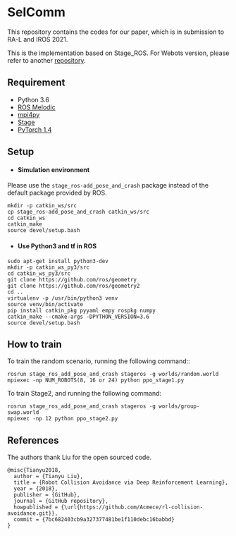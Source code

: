 # SelComm

This repository contains the codes for our paper, which is in submission to RA-L and IROS 2021.

This is the implementation based on Stage_ROS. For Webots version, please refer to another [repository](https://github.com/George-Chia/SelComm_Webots).

## Requirement

- Python 3.6
- [ROS Melodic](http://wiki.ros.org/)
- [mpi4py](https://mpi4py.readthedocs.io/en/stable/)
- [Stage](http://rtv.github.io/Stage/)
- [PyTorch 1.4](http://pytorch.org/)

## Setup

- #### Simulation environment

Please use the `stage_ros-add_pose_and_crash` package instead of the default package provided by ROS.

```shell
mkdir -p catkin_ws/src
cp stage_ros-add_pose_and_crash catkin_ws/src
cd catkin_ws
catkin_make
source devel/setup.bash
```

- #### Use Python3 and tf in ROS

```shell
sudo apt-get install python3-dev 
mkdir -p catkin_ws_py3/src
cd catkin_ws_py3/src  
git clone https://github.com/ros/geometry 
git clone https://github.com/ros/geometry2 
cd .. 
virtualenv -p /usr/bin/python3 venv 
source venv/bin/activate 
pip install catkin_pkg pyyaml empy rospkg numpy 
catkin_make --cmake-args -DPYTHON_VERSION=3.6
source devel/setup.bash
```



## How to train

To train the random scenario, running the following command::

```
rosrun stage_ros_add_pose_and_crash stageros -g worlds/random.world
mpiexec -np NUM_ROBOTS(8, 16 or 24) python ppo_stage1.py
```

To train Stage2, and running the following command:

```
rosrun stage_ros_add_pose_and_crash stageros -g worlds/group-swap.world
mpiexec -np 12 python ppo_stage2.py
```

## References

 The authors thank Liu for the open sourced code.

```
@misc{Tianyu2018,
  author = {Tianyu Liu},
  title = {Robot Collision Avoidance via Deep Reinforcement Learning},
  year = {2018},
  publisher = {GitHub},
  journal = {GitHub repository},
  howpublished = {\url{https://github.com/Acmece/rl-collision-avoidance.git}},
  commit = {7bc682403cb9a327377481be1f110debc16babbd}
}
```
